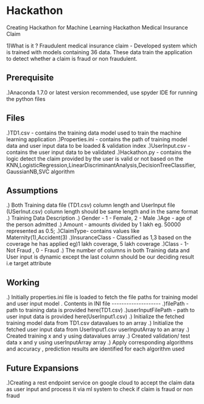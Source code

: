 # Hackathon
Creating Hackathon for Machine Learning
Hackathon Medical Insurance Claim

1)What is it ?
Fraudulent medical insurance claim - Developed system which is trained with models containing 36 data. These data train the application to detect whether a claim is fraud or non fraudulent.

Prerequisite
------------
.)Anaconda 1.7.0 or latest version recommended, use spyder IDE for running the python files


Files
-----
.)TD1.csv - contains the training data model used to train the machine learning application
.)Properties.ini - contains the path of training model data and user input data to be loaded & validation index
.)UserInput.csv - contains the user input data to be validated
.)Hackathon.py - contains the logic detect the claim provided  by the user is valid or not based on the KNN,LogisticRegression,LinearDiscriminantAnalysis,DecisionTreeClassifier,GaussianNB,SVC algorithm

Assumptions
-----------
.) Both Training data file (TD1.csv) column length and UserInput file (USerInut.csv) column length should be same length and in the same format
.) Training Data Description
	.) Gender - 1 - Female, 2 - Male
	.)Age - age of the person admitted
	.) Amount - amounts divided by 1 lakh eg. 50000 represented as 0.5;
	.)ClaimType- contains values like Maternity(1),Accident(3)
	.)InsuranceClass - Classified as 1,3 based on the coverage he has applied eg)1 lakh coverage, 5 lakh coverage
	.)Class - 1- Not Fraud , 0 - Fraud
.) The number of columns in both Training data and User input is dynamic except the last column should be our deciding result i.e target attribute

Working
-------
.) Initially properties.ini file is loaded to fetch the file paths for training model and user input model . 
	Contents in INI file
	--------------------
	.)filePath - path to training data is provided here(TD1.csv)
	.)userInputFilePath - path to user input data is provided here(UserInput1.csv)
.) Initialize the fetched training model data from TD1.csv datavalues to an array 
.) Initialize the fetched user input data from UserInput1.csv userInputArray to an array
.) Created training x and y using datavalues array
.) Created validation/ test data x and y using userInputArray array
.) Apply corresponding algorithms and accuracy , prediction results are identified for each algorithm used 
	
	
	
Future Expansions
-----------------
.)Creating a rest endpoint service on google cloud to accept the claim data as user input and process it via ml system to check if claim is fraud or non fraud	

